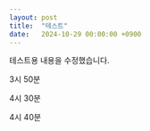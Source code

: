 ```yaml
---
layout: post
title:  "테스트"
date:   2024-10-29 00:00:00 +0900
---
```

테스트용 내용을 수정했습니다.

3시 50분

4시 30분

4시 40분